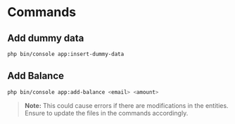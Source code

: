 # Commands

## Add dummy data

```sh
php bin/console app:insert-dummy-data
```

## Add Balance

```sh
php bin/console app:add-balance <email> <amount>
```

> **Note:** This could cause errors if there are modifications in the entities. Ensure to update the files in the commands accordingly.